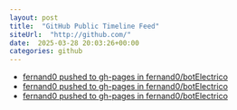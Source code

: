 ```yaml
---
layout: post
title:  "GitHub Public Timeline Feed"
siteUrl:  "http://github.com/"
date:  2025-03-28 20:03:26+00:00
categories: github
---
```

*  [fernand0 pushed to gh-pages in fernand0/botElectrico](https://github.com/fernand0/botElectrico/compare/ee4a905f07...4c0f3d36ba)
*  [fernand0 pushed to gh-pages in fernand0/botElectrico](https://github.com/fernand0/botElectrico/compare/35803e76f6...e9983f5b7c)
*  [fernand0 pushed to gh-pages in fernand0/botElectrico](https://github.com/fernand0/botElectrico/compare/18f62ce812...1c187cde48)
